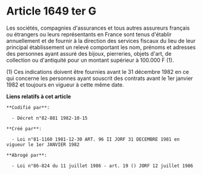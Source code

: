 # Article 1649 ter G

Les sociétés, compagnies d'assurances et tous autres assureurs français ou étrangers ou leurs représentants en France sont
tenus d'établir annuellement et de fournir à la direction des services fiscaux du lieu de leur principal établissement un
relevé comportant les nom, prénoms et adresses des personnes ayant assuré des bijoux, pierreries, objets d'art, de collection
ou d'antiquité pour un montant supérieur à 100.000 F (1).

(1) Ces indications doivent être fournies avant le 31 décembre 1982 en ce qui concerne les personnes ayant souscrit des
contrats avant le 1er janvier 1982 et toujours en vigueur à cette même date.

**Liens relatifs à cet article**

	**Codifié par**:

	  - Décret n°82-881 1982-10-15

	**Créé par**:

	  - Loi n°81-1160 1981-12-30 ART. 96 II JORF 31 DECEMBRE 1981 en vigueur le 1er JANVIER 1982

	**Abrogé par**:

	  - Loi n°86-824 du 11 juillet 1986 - art. 19 () JORF 12 juillet 1986
